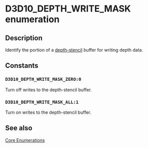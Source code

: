 # D3D10_DEPTH_WRITE_MASK enumeration

## Description

Identify the portion of a [depth-stencil](https://learn.microsoft.com/windows/desktop/direct3d11/d3d10-graphics-programming-guide-output-merger-stage) buffer for writing depth data.

## Constants

### `D3D10_DEPTH_WRITE_MASK_ZERO:0`

Turn off writes to the depth-stencil buffer.

### `D3D10_DEPTH_WRITE_MASK_ALL:1`

Turn on writes to the depth-stencil buffer.

## See also

[Core Enumerations](https://learn.microsoft.com/windows/desktop/direct3d10/d3d10-graphics-reference-d3d10-core-enums)